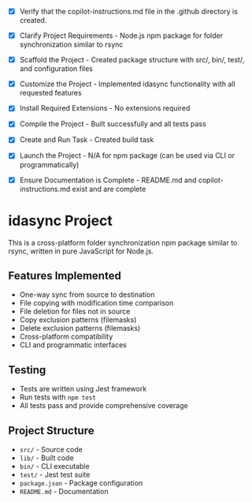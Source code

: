 <!-- Use this file to provide workspace-specific custom instructions to Copilot. For more details, visit https://code.visualstudio.com/docs/copilot/copilot-customization#_use-a-githubcopilotinstructionsmd-file -->
- [x] Verify that the copilot-instructions.md file in the .github directory is created.

- [x] Clarify Project Requirements - Node.js npm package for folder synchronization similar to rsync

- [x] Scaffold the Project - Created package structure with src/, bin/, test/, and configuration files

- [x] Customize the Project - Implemented idasync functionality with all requested features

- [x] Install Required Extensions - No extensions required

- [x] Compile the Project - Built successfully and all tests pass

- [x] Create and Run Task - Created build task

- [x] Launch the Project - N/A for npm package (can be used via CLI or programmatically)

- [x] Ensure Documentation is Complete - README.md and copilot-instructions.md exist and are complete

# idasync Project

This is a cross-platform folder synchronization npm package similar to rsync, written in pure JavaScript for Node.js.

## Features Implemented
- One-way sync from source to destination
- File copying with modification time comparison
- File deletion for files not in source
- Copy exclusion patterns (filemasks)
- Delete exclusion patterns (filemasks)
- Cross-platform compatibility
- CLI and programmatic interfaces

## Testing
- Tests are written using Jest framework
- Run tests with `npm test`
- All tests pass and provide comprehensive coverage

## Project Structure
- `src/` - Source code
- `lib/` - Built code
- `bin/` - CLI executable
- `test/` - Jest test suite
- `package.json` - Package configuration
- `README.md` - Documentation
